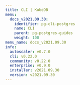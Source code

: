 ```yaml
---
title: CLI | KubeDB
menu:
  docs_v2021.09.30:
    identifier: pg-cli-postgres
    name: CLI
    parent: pg-postgres-guides
    weight: 100
menu_name: docs_v2021.09.30
info:
  autoscaler: v0.7.0
  cli: v0.22.0
  community: v0.22.0
  enterprise: v0.9.0
  installer: v2021.09.30
  version: v2021.09.30
---
```


